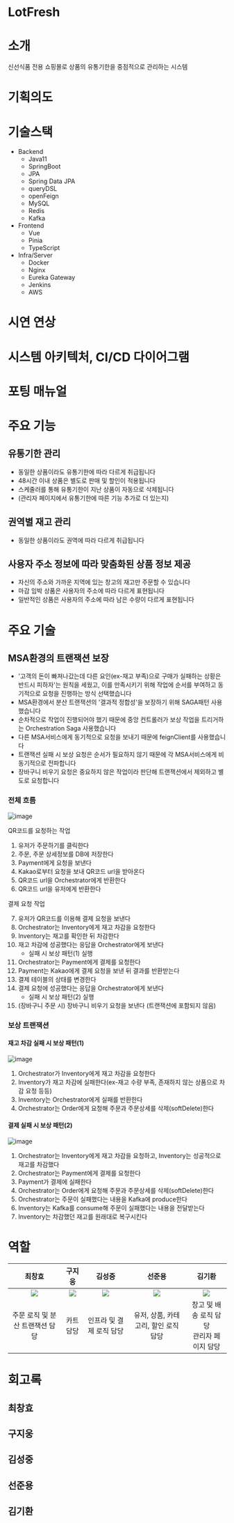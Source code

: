 # LotFresh


# 소개
신선식품 전용 쇼핑몰로 상품의 유통기한을 중점적으로 관리하는 시스템


# 기획의도


# 기술스택
- Backend
	- Java11
	- SpringBoot
	- JPA
	- Spring Data JPA
	- queryDSL
	- openFeign
	- MySQL
	- Redis
	- Kafka
- Frontend
	- Vue
	- Pinia
	- TypeScript
- Infra/Server
	- Docker
	- Nginx
	- Eureka Gateway
	- Jenkins
	- AWS


# 시연 연상


# 시스템 아키텍처, CI/CD 다이어그램



# 포팅 매뉴얼


# 주요 기능
## 유통기한 관리
- 동일한 상품이라도 유통기한에 따라 다르게 취급됩니다
- 48시간 이내 상품은 별도로 판매 및 할인이 적용됩니다
- 스케줄러를 통해 유통기한이 지난 상품이 자동으로 삭제됩니다
- (관리자 페이지에서 유통기한에 따른 기능 추가로 더 있는지)

## 권역별 재고 관리
- 동일한 상품이라도 권역에 따라 다르게 취급됩니다

## 사용자 주소 정보에 따라 맞춤화된 상품 정보 제공
- 자신의 주소와 가까운 지역에 있는 창고의 재고만 주문할 수 있습니다
- 마감 임박 상품은 사용자의 주소에 따라 다르게 표현됩니다
- 일반적인 상품은 사용자의 주소에 따라 남은 수량이 다르게 표현됩니다



# 주요 기술
## MSA환경의 트랜잭션 보장
- '고객의 돈이 빠져나갔는데 다른 요인(ex-재고 부족)으로 구매가 실패하는 상황은 반드시 피하자'는 원칙을 세웠고, 이를 만족시키기 위해 작업에 순서를 부여하고 동기적으로 요청을 진행하는 방식 선택했습니다
- MSA환경에서 분산 트랜잭션의 '결과적 정합성'을 보장하기 위해 SAGA패턴 사용했습니다
- 순차적으로 작업이 진행되어야 했기 때문에 중앙 컨트롤러가 보상 작업을 트리거하는 Orchestration Saga 사용했습니다
- 다른 MSA서비스에게 동기적으로 요청을 보내기 때문에 feignClient를 사용했습니다
- 트랜잭션 실패 시 보상 요청은 순서가 필요하지 않기 때문에 각 MSA서비스에게 비동기적으로 전파합니다
- 장바구니 비우기 요청은 중요하지 않은 작업이라 판단해 트랜잭션에서 제외하고 별도로 요청합니다

### 전체 흐름
![image](https://github.com/lotteon2/LotFresh/assets/25142537/badd1ddc-832e-4ec5-8401-e7dbc67a2529)

QR코드를 요청하는 작업

1. 유저가 주문하기를 클릭한다
2. 주문, 주문 상세정보를 DB에 저장한다
3. Payment에게 요청을 보낸다
4. Kakao로부터 요청을 보내 QR코드 url을 받아온다
5. QR코드 url을 Orchestrator에게 반환한다
6. QR코드 url을 유저에게 반환한다

결제 요청 작업

7. 유저가 QR코드를 이용해 결제 요청을 보낸다
8. Orchestrator는 Inventory에게 재고 차감을 요청한다
9. Inventory는 재고를 확인한 뒤 차감한다
10. 재고 차감에 성공했다는 응답을 Orchestrator에게 보낸다
	- 실패 시 보상 패턴(1) 실행
11. Orchestrator는 Payment에게 결제를 요청한다
12. Payment는 Kakao에게 결제 요청을 보낸 뒤 결과를 반환받는다
13. 결제 테이블의 상태를 변경한다
14. 결제 요청에 성공했다는 응답을 Orchestrator에게 보낸다
	- 실패 시 보상 패턴(2) 실행
15. (장바구니 주문 시) 장바구니 비우기 요청을 보낸다 (트랜잭션에 포함되지 않음)

### 보상 트랜잭션
#### 재고 차감 실패 시 보상 패턴(1)
![image](https://github.com/lotteon2/LotFresh/assets/25142537/99152c4b-d737-4e30-8eca-88c2fa065cff)
1. Orchestrator가 Inventory에게 재고 차감을 요청한다
2. Inventory가 재고 차감에 실패한다(ex-재고 수량 부족, 존재하지 않는 상품으로 차감 요청 등등)
3. Inventory는 Orchestrator에게 실패를 반환한다
4. Orchestrator는 Order에게 요청해 주문과 주문상세를 삭제(softDelete)한다

#### 결제 실패 시 보상 패턴(2)
![image](https://github.com/lotteon2/LotFresh/assets/25142537/e8e703ef-a16d-46e4-b906-5facc0756fe0)
1. Orchestrator는 Inventory에게 재고 차감을 요청하고, Inventory는 성공적으로 재고를 차감했다
2. Orchestrator는 Payment에게 결제를 요청한다
3. Payment가 결제에 실패한다
4. Orchestrator는 Order에게 요청해 주문과 주문상세를 삭제(softDelete)한다
5. Orchestrator는 주문이 실패했다는 내용을 Kafka에 produce한다
6. Inventory는 Kafka를 consume해 주문이 실패했다는 내용을 전달받는다
7. Inventory는 차감했던 재고를 원래대로 복구시킨다

# 역할

|최창효|구지웅|김성중|선준용|김기환|
|:-:|:-:|:-:|:-:|:-:|
| <a href="https://github.com/qwerty1434">![](https://avatars.githubusercontent.com/u/25142537?v=4)</a> | <a href="https://github.com/JIUNG9">![](https://avatars.githubusercontent.com/u/60885635?v=4)</a> | <a href="https://github.com/CessnaJ">![](https://avatars.githubusercontent.com/u/109272333?v=4)</a> | <a href="https://github.com/ssjy4974">![](https://avatars.githubusercontent.com/u/75000830?v=4)</a> | <a href="https://github.com/PlayEnergy">![](https://avatars.githubusercontent.com/u/93985124?v=4)</a> |
| 주문 로직 및 분산 트랜잭션 담당 | 카트 담당 | 인프라 및 결제 로직 담당| 유저, 상품, 카테고리, 할인 로직 담당 |창고 및 배송 로직 담당 <br> 관리자 페이지 담당| 


# 회고록
## 최창효
## 구지웅
## 김성중
## 선준용
## 김기환
